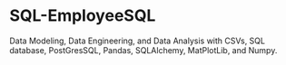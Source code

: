 # SQL-EmployeeSQL
Data Modeling, Data Engineering, and Data Analysis with CSVs, SQL database, PostGresSQL, Pandas, SQLAlchemy, MatPlotLib, and Numpy.

